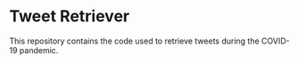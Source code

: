 # Tweet Retriever
This repository contains the code used to retrieve tweets during the COVID-19 pandemic.

